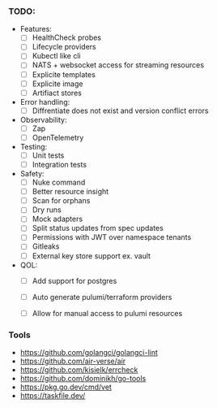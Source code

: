### TODO:
- Features:
    - [ ] HealthCheck probes
    - [ ] Lifecycle providers
    - [ ] Kubectl like cli
    - [ ] NATS + websocket access for streaming resources
    - [ ] Explicite templates
    - [ ] Explicite image
    - [ ] Artifiact stores
- Error handling:
    - [ ] Diffrentiate does not exist and version conflict errors
- Observability:
    - [ ] Zap
    - [ ] OpenTelemetry
- Testing:
    - [ ] Unit tests
    - [ ] Integration tests
- Safety:
    - [ ] Nuke command
    - [ ] Better resource insight
    - [ ] Scan for orphans
    - [ ] Dry runs
    - [ ] Mock adapters
    - [ ] Split status updates from spec updates
    - [ ] Permissions with JWT over namespace tenants
    - [ ] Gitleaks
    - [ ] External key store support ex. vault
- QOL:
    - [ ] Add support for postgres
    - [ ] Auto generate pulumi/terraform providers
    - [ ] Allow for manual access to pulumi resources


### Tools
- https://github.com/golangci/golangci-lint
- https://github.com/air-verse/air
- https://github.com/kisielk/errcheck
- https://github.com/dominikh/go-tools
- https://pkg.go.dev/cmd/vet
- https://taskfile.dev/